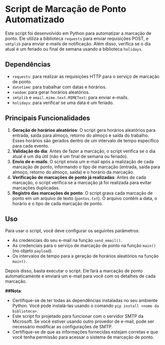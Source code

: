 # Script de Marcação de Ponto Automatizado

Este script foi desenvolvido em Python para automatizar a marcação de ponto. Ele utiliza a biblioteca `requests` para enviar requisições POST, e `smtplib` para enviar e-mails de notificação. Além disso, verifica se o dia atual é um feriado ou final de semana usando a biblioteca `holidays`.

## Dependências

- `requests`: para realizar as requisições HTTP para o serviço de marcação de ponto.
- `datetime`: para trabalhar com datas e horários.
- `random`: para gerar horários aleatórios.
- `smtplib` e `email.mime.text.MIMEText`: para enviar e-mails.
- `holidays`: para verificar se uma data é um feriado.

## Principais Funcionalidades

1. **Geração de horários aleatórios**: O script gera horários aleatórios para entrada, saída para almoço, retorno do almoço e saída do trabalho. Esses horários são gerados dentro de um intervalo de tempo específico para cada evento.
2. **Validação do dia**: Antes de fazer a marcação, o script verifica se o dia atual é um dia útil (não é um final de semana ou feriado).
3. **Envio de e-mails**: O script envia um e-mail após a realização de cada marcação de ponto, informando o tipo de marcação (entrada, saída para almoço, retorno do almoço, saída) e o horário da marcação.
4. **Verificação de marcações de ponto já realizadas**: Antes de cada marcação, o script verifica se a marcação já foi realizada para evitar marcações duplicadas.
5. **Registro das marcações de ponto**: O script grava cada marcação de ponto em um arquivo de texto (`pontos.txt`). O arquivo contém a data, o horário e o tipo de cada marcação de ponto.


## Uso

Para usar o script, você deve configurar os seguintes parâmetros:

- As credenciais do seu e-mail na função `send_email()`.
- As credenciais para o serviço de marcação de ponto na função `main()` (no objeto `payload`).
- Os intervalos de tempo para a geração de horários aleatórios na função `main()`.

Depois disso, basta executar o script. Ele fará a marcação de ponto automaticamente e enviará um e-mail para você com os detalhes de cada marcação.

**##Nota**: 

- Certifique-se de ter todas as dependências instaladas no seu ambiente Python. Você pode instalá-las usando o comando `pip install <nome da biblioteca>`.
- Este script foi projetado para funcionar com o servidor SMTP da Microsoft. Se você estiver usando outro provedor de e-mail, pode ser necessário modificar as configurações de SMTP.
- Certifique-se de que as informações fornecidas estejam corretas e que você tenha permissão para acessar o sistema de marcação de ponto.
